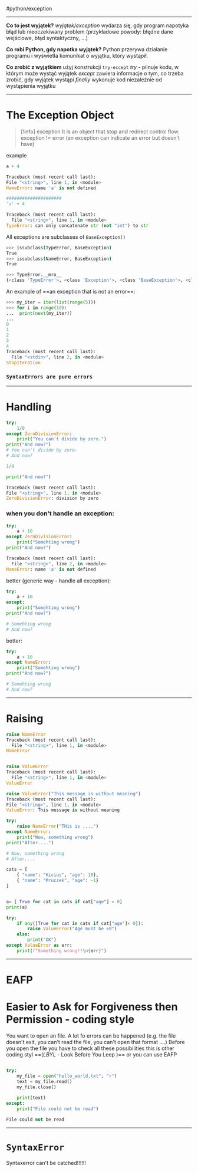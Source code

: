 #python/exception


---
**Co to jest wyjątek?**
*wyjątek*/*exception* wydarza się, gdy program napotyka błąd lub nieoczekiwany problem (przykładowe powody: błędne dane wejściowe, błąd syntaktyczny, ...)

**Co robi Python, gdy napotka wyjątek?**
Python przerywa działanie programu i wyświetla komunikat o wyjątku, który wystąpił.

**Co zrobić z wyjątkiem**
użyj konstrukcji `try-eccept`
*try* - pilnuje kodu, w którym może wystąć wyjątek
*except* zawiera informacje o tym, co trzeba zrobić, gdy wyjątek wystąpi
*finally* wykonuje kod niezależnie od wystąpienia wyjątku

--------------------

# The Exception Object

>[!info] exception
>It is an object that stop and redirect control flow.
>exception != error (an exception can indicate an error but doesn't have)


example
```python
a + 4

Traceback (most recent call last):
File "<string>", line 1, in <module>
NameError: name 'a' is not defined

#####################
'a' + 4

Traceback (most recent call last):
  File "<string>", line 1, in <module>
TypeError: can only concatenate str (not "int") to str
```

All exceptions are subclasses of `BaseException()`
```bash
>>> issubclass(TypeError, BaseException)
True
>>> issubclass(NameError, BaseException)
True

>>> TypeError.__mro__
(<class 'TypeError'>, <class 'Exception'>, <class 'BaseException'>, <class 'object'>)
```


An example of ==an exception that is not an error==:
```python
>>> my_iter = iter(list(range(5)))     
>>> for i in range(10):                
...  print(next(my_iter))
... 
0
1
2
3
4
Traceback (most recent call last):
  File "<stdin>", line 2, in <module>
StopIteration
```



### `SyntaxErrors are pure errors`

--------------
# Handling
```python
try:
    1/0
except ZeroDivisionError:
    print("You can't divide by zero.")
print("And now?")
# You can't divide by zero.
# And now?
```

```python
1/0

print("And now?")

Traceback (most recent call last):
File "<string>", line 1, in <module>
ZeroDivisionError: division by zero
```


### when you don't handle an exception:
```python
try:
    a + 10
except ZeroDivisionError:
    print("Somehting wrong")
print("And now?")

Traceback (most recent call last):
  File "<string>", line 2, in <module>
NameError: name 'a' is not defined
```

better (generic way - handle all exception):
```python
try:
    a + 10
except:
    print("Somehting wrong")
print("And now?")

# Somehting wrong
# And now?
```

better:
```python
try:
    a + 10
except NameError:
    print("Somehting wrong")
print("And now?")

# Somehting wrong
# And now?
```


----------
# Raising

```python
raise NameError
Traceback (most recent call last):
  File "<string>", line 1, in <module>
NameError


raise ValueError
Traceback (most recent call last):
  File "<string>", line 1, in <module>
ValueError
```


```python
raise ValueError("This message is without meaning")
Traceback (most recent call last):
File "<string>", line 1, in <module>
ValueError: This message is without meaning


```

```python
try:
    raise NameError("THis is ....")
except NameError:
    print("Now, something wrong")
print("After....")

# Now, something wrong
# After....
```

```python
cats = [
    { "name": "Kicius", "age": 10},
    { "name": "Mruczek", "age": -1}
]


a= [ True for cat in cats if cat["age"] < 0]
print(a)

try:
    if any([True for cat in cats if cat["age"]< 0]):
        raise ValueError("Age must be >0")
    else:
        print("OK")
except ValueError as err:
    print(f"Something wrong!!\n{err}")
```


------------
# EAFP
# **E**asier to **A**sk for **F**orgiveness then **P**ermission - coding style

You want to open an file. A lot fo errors can be happened (e.g. the file doesn't exit, you can't read the file, you can't open that format ....)
Before you open the file you have to check all these possibilities this is other coding styl ==(*LBYL* - Look Before You Leep )==
or you can use EAFP

```python

try:
    my_file = open("hello_world.txt", "r")
    text = my_file.read()
    my_file.close()
    
    print(text)
except:
    print("File could not be read")

File could not be read
```


-----------
# `SyntaxError`
Syntaxerror can't be catched!!!!!!
























